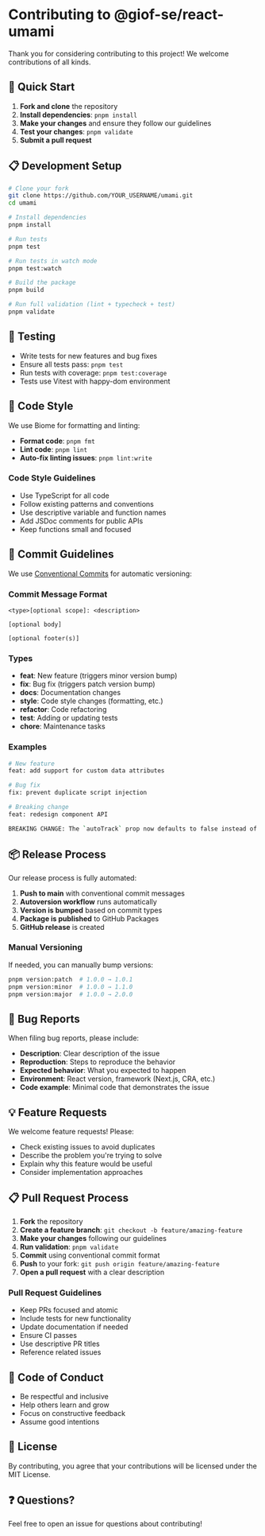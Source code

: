 # Contributing to @giof-se/react-umami

Thank you for considering contributing to this project! We welcome contributions of all kinds.

## 🚀 Quick Start

1. **Fork and clone** the repository
2. **Install dependencies**: `pnpm install`
3. **Make your changes** and ensure they follow our guidelines
4. **Test your changes**: `pnpm validate`
5. **Submit a pull request**

## 📋 Development Setup

```bash
# Clone your fork
git clone https://github.com/YOUR_USERNAME/umami.git
cd umami

# Install dependencies
pnpm install

# Run tests
pnpm test

# Run tests in watch mode
pnpm test:watch

# Build the package
pnpm build

# Run full validation (lint + typecheck + test)
pnpm validate
```

## 🧪 Testing

- Write tests for new features and bug fixes
- Ensure all tests pass: `pnpm test`
- Run tests with coverage: `pnpm test:coverage`
- Tests use Vitest with happy-dom environment

## 📝 Code Style

We use Biome for formatting and linting:

- **Format code**: `pnpm fmt`
- **Lint code**: `pnpm lint`
- **Auto-fix linting issues**: `pnpm lint:write`

### Code Style Guidelines

- Use TypeScript for all code
- Follow existing patterns and conventions
- Use descriptive variable and function names
- Add JSDoc comments for public APIs
- Keep functions small and focused

## 🔄 Commit Guidelines

We use [Conventional Commits](https://www.conventionalcommits.org/) for automatic versioning:

### Commit Message Format

```
<type>[optional scope]: <description>

[optional body]

[optional footer(s)]
```

### Types

- **feat**: New feature (triggers minor version bump)
- **fix**: Bug fix (triggers patch version bump)
- **docs**: Documentation changes
- **style**: Code style changes (formatting, etc.)
- **refactor**: Code refactoring
- **test**: Adding or updating tests
- **chore**: Maintenance tasks

### Examples

```bash
# New feature
feat: add support for custom data attributes

# Bug fix
fix: prevent duplicate script injection

# Breaking change
feat: redesign component API

BREAKING CHANGE: The `autoTrack` prop now defaults to false instead of true
```

## 📦 Release Process

Our release process is fully automated:

1. **Push to main** with conventional commit messages
2. **Autoversion workflow** runs automatically
3. **Version is bumped** based on commit types
4. **Package is published** to GitHub Packages
5. **GitHub release** is created

### Manual Versioning

If needed, you can manually bump versions:

```bash
pnpm version:patch  # 1.0.0 → 1.0.1
pnpm version:minor  # 1.0.0 → 1.1.0
pnpm version:major  # 1.0.0 → 2.0.0
```

## 🐛 Bug Reports

When filing bug reports, please include:

- **Description**: Clear description of the issue
- **Reproduction**: Steps to reproduce the behavior
- **Expected behavior**: What you expected to happen
- **Environment**: React version, framework (Next.js, CRA, etc.)
- **Code example**: Minimal code that demonstrates the issue

## 💡 Feature Requests

We welcome feature requests! Please:

- Check existing issues to avoid duplicates
- Describe the problem you're trying to solve
- Explain why this feature would be useful
- Consider implementation approaches

## 📋 Pull Request Process

1. **Fork** the repository
2. **Create a feature branch**: `git checkout -b feature/amazing-feature`
3. **Make your changes** following our guidelines
4. **Run validation**: `pnpm validate`
5. **Commit** using conventional commit format
6. **Push** to your fork: `git push origin feature/amazing-feature`
7. **Open a pull request** with a clear description

### Pull Request Guidelines

- Keep PRs focused and atomic
- Include tests for new functionality
- Update documentation if needed
- Ensure CI passes
- Use descriptive PR titles
- Reference related issues

## 🤝 Code of Conduct

- Be respectful and inclusive
- Help others learn and grow
- Focus on constructive feedback
- Assume good intentions

## 📄 License

By contributing, you agree that your contributions will be licensed under the MIT License.

## ❓ Questions?

Feel free to open an issue for questions about contributing!